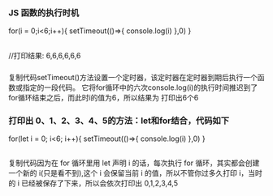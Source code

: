 ###  JS 函数的执行时机
for(i = 0;i<6;i++){
   setTimeout(()=>{
    console.log(i)
},0)
}
##
//打印结果: 6,6,6,6,6,6
###
复制代码setTimeout()方法设置一个定时器，该定时器在定时器到期后执行一个函数或指定的一段代码。
它将for循环中的六次console.log(i)的执行时间推迟到了for循环结束之后，而此时i的值为6，所以结果为
打印出6个6

### 打印出 0、1、2、3、4、5的方法：let和for结合，代码如下
for(let i = 0; i<6; i++){
  setTimeout(()=>{
    console.log(i)
  },0)
}
##
复制代码因为在 for 循环里用 let 声明 i 的话，每次执行 for 循环，其实都会创建一个新的 i(只是看不到),这个 i 会保留当前 i 的值，所以不管你过多久打印 i，当时的 i 已经被保存了下来，所以会依次打印出 0,1,2,3,4,5